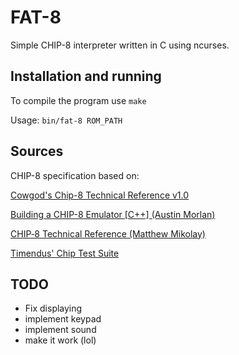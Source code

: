# FAT-8

Simple CHIP-8 interpreter written in C using ncurses.

## Installation and running

To compile the program use ``make``

Usage: ``bin/fat-8 ROM_PATH``

## Sources

CHIP-8 specification based on:

[Cowgod's Chip-8 Technical Reference v1.0](http://devernay.free.fr/hacks/chip8/C8TECH10.HTM#2.4)

[Building a CHIP-8 Emulator [C++] (Austin Morlan)](https://austinmorlan.com/posts/chip8_emulator/)

[CHIP‐8 Technical Reference (Matthew Mikolay)](https://github.com/mattmikolay/chip-8/wiki/CHIP%E2%80%908-Technical-Reference)

[Timendus' Chip Test Suite](https://github.com/Timendus/chip8-test-suite)


## TODO

- Fix displaying
- implement keypad
- implement sound
- make it work (lol)
